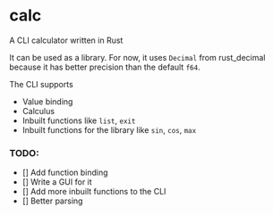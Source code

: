 # calc

A CLI calculator written in Rust

It can be used as a library.
For now, it uses `Decimal` from rust_decimal because it has better precision than the default `f64`.

The CLI supports
- Value binding
- Calculus
- Inbuilt functions like `list`, `exit`
- Inbuilt functions for the library like `sin`, `cos`, `max`

### TODO:

- [] Add function binding
- [] Write a GUI for it
- [] Add more inbuilt functions to the CLI
- [] Better parsing